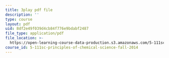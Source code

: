 ```yaml
---
title: 3play pdf file
description: ''
type: course
layout: pdf
uid: 8df2e49f039d4cb84f776e9bdabf2487
file_type: application/pdf
file_location: >-
  https://open-learning-course-data-production.s3.amazonaws.com/5-111sc-principles-of-chemical-science-fall-2014/8df2e49f039d4cb84f776e9bdabf2487_U6YamvF7BE.pdf
course_id: 5-111sc-principles-of-chemical-science-fall-2014
---
```

